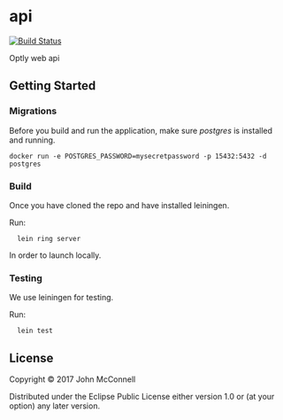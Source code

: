# api
[![Build Status](https://travis-ci.org/optly/api.svg?branch=master)](https://travis-ci.org/optly/api)

Optly web api

## Getting Started

### Migrations

Before you build and run the application,
make sure *postgres* is installed and running.

```
docker run -e POSTGRES_PASSWORD=mysecretpassword -p 15432:5432 -d postgres
```

### Build

Once you have cloned the repo and have installed
leiningen.

Run:

```
  lein ring server
```

In order to launch locally.


### Testing

We use leiningen for testing.

Run:

```
  lein test
```


## License

Copyright © 2017 John McConnell

Distributed under the Eclipse Public License either version 1.0 or (at
your option) any later version.

